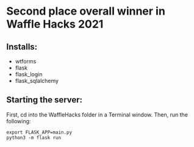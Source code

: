 # Second place overall winner in Waffle Hacks 2021


## Installs:
- wtforms
- flask
- flask_login
- flask_sqlalchemy

## Starting the server:
First, cd into the WaffleHacks folder in a Terminal window. Then, run the following:
```
export FLASK_APP=main.py
python3 -m flask run
```
